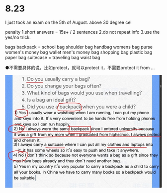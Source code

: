 # 8.23
I just took an exam on the 5th of August.
above 30 degree cel

penalty
1.short answers = 15s+ / 2 sentences
2.do not repeat info
3.use the yes/no trick. 


bags
backpack = school bag
shoulder bag
handbag womens bag
purse women's money bag
wallet men's money bag
shopping bag plastic bag paper bag
suitecase = traveling bag
waist bag

●不需要具体的说，比如protect，就可以protect it，不需要protect it from ...

![screenshot](/speaking/8.23.jpg)

